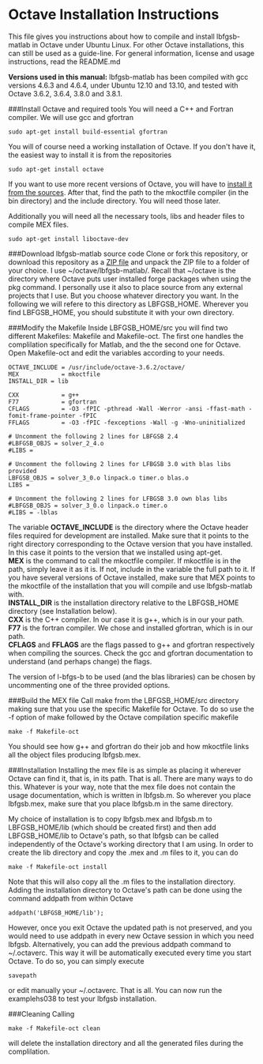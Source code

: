 # Octave Installation Instructions

This file gives you instructions about how to compile and install lbfgsb-matlab in Octave under Ubuntu Linux. For other Octave installations, this can still be used as a guide-line. For general information, license and usage instructions, read the README.md

**Versions used in this manual:**
lbfgsb-matlab has been compiled with gcc versions 4.6.3 and 4.6.4, under Ubuntu 12.10 and 13.10, and tested with Octave 3.6.2, 3.6.4, 3.8.0 and 3.8.1.


###Install Octave and required tools
You will need a C++ and Fortran compiler. We will use gcc and gfortran

    sudo apt-get install build-essential gfortran

You will of course need a working installation of Octave. If you don't have it, the easiest way to install it is from the repositories

    sudo apt-get install octave

If you want to use more recent versions of Octave, you will have to [install it from the sources](http://www.gnu.org/software/octave/doc/interpreter/Installation.html).
After that, find the path to the mkoctfile compiler (in the bin directory) and the include directory. You will need those later.

Additionally you will need all the necessary tools, libs and header files to compile MEX
files.

    sudo apt-get install liboctave-dev


###Download lbfgsb-matlab source code
Clone or fork this repository, or download this repository as a
[ZIP file](https://github.com/josombio/lbfgsb-matlab/archive/master.zip)
and unpack the ZIP file to a folder of your choice. I use ~/octave/lbfgsb-matlab/. Recall that ~/octave is the directory where Octave puts user installed forge packages when using the pkg command. I personally use it also to place source from any external projects that I use. But you choose whatever directory you want. In the following we will refere to this directory as LBFGSB_HOME. 
Wherever you find LBFGSB_HOME, you should substitute it with your own directory.

###Modify the Makefile
Inside LBFGSB_HOME/src you will find two different Makefiles: Makefile and Makefile-oct. The first one handles the complilation specifically for Matlab, and the the second one for Octave. Open Makefile-oct and edit the variables according to your needs.

    OCTAVE_INCLUDE = /usr/include/octave-3.6.2/octave/
    MEX            = mkoctfile
    INSTALL_DIR	= lib
    
    CXX            = g++
    F77            = gfortran
    CFLAGS         = -O3 -fPIC -pthread -Wall -Werror -ansi -ffast-math -fomit-frame-pointer -fPIC
    FFLAGS         = -O3 -fPIC -fexceptions -Wall -g -Wno-uninitialized 
    
    # Uncomment the following 2 lines for LBFGSB 2.4
    #LBFGSB_OBJS = solver_2_4.o
    #LIBS =

    # Uncomment the following 2 lines for LFBGSB 3.0 with blas libs provided
    LBFGSB_OBJS = solver_3_0.o linpack.o timer.o blas.o
    LIBS =

    # Uncomment the following 2 lines for LFBGSB 3.0 own blas libs
    #LBFGSB_OBJS = solver_3_0.o linpack.o timer.o
    #LIBS = -lblas

The variable **OCTAVE_INCLUDE** is the directory where the Octave header files required for development are installed. Make sure that it points to the right directory corresponding to the Octave version that you have installed. In this case it points to the version that we installed using apt-get.  
**MEX** is the command to call the mkoctfile compiler. If mkoctfile is in the path, simply leave it as it is. If not, include in the variable the full path to it. If you have several versions of Octave installed, make sure that MEX points to the mkoctfile of the installation that you will compile and use lbfgsb-matlab with.  
**INSTALL_DIR** is the installation directory relative to the LBFGSB_HOME directory (see Installation below).  
**CXX** is the C++ compiler. In our case it is g++, which is in our your path.  
**F77** is the fortran compiler. We chose and installed gfortran, which is in our path.  
**CFLAGS** and **FFLAGS** are the flags passed to g++ and gfortran respectively when compiling the sources. Check the gcc and gfortran documentation to understand (and perhaps change) the flags. 

The version of l-bfgs-b to be used (and the blas libraries) can be chosen by uncommenting one of the three provided options.

###Build the MEX file
Call make from the LBFGSB_HOME/src directory making sure that you use the specific Makefile for Octave. To do so use the -f option of make followed by the Octave compilation specific makefile

    make -f Makefile-oct

You should see how g++ and gfortran do their job and how mkoctfile links all the object files producing lbfgsb.mex.

###Installation
Installing the mex file is as simple as placing it wherever Octave can find it, that is, in its path. That is all. There are many ways to do this. Whatever is your way, note that the mex file does not contain the usage documentation, which is written in lbfgsb.m. So wherever you place lbfgsb.mex, make sure that you place lbfgsb.m in the same directory.

My choice of installation is to copy lbfgsb.mex and lbfgsb.m to LBFGSB_HOME/lib (which should be created first) and then add LBFGSB_HOME/lib to Octave's path, so that lbfgsb can be called independently of the Octave's working directory that I am using. In order to create the lib directory and copy the .mex and .m files to it, you can do

    make -f Makefile-oct install

Note that this will also copy all the .m files to the installation directory. Adding the installation directory to Octave's path can be done using the command addpath from within Octave

    addpath('LBFGSB_HOME/lib');

However, once you exit Octave the updated path is not preserved, and you would need to use addpath in every new Octave session in which you need lbfgsb. Alternatively, you can add the previous addpath command to ~/.octaverc. This way it will be automatically executed every time you start Octave. To do so, you can simply execute

    savepath

or edit manually your  ~/.octaverc. That is all. You can now run the examplehs038 to test your lbfgsb installation.

###Cleaning
Calling

    make -f Makefile-oct clean

will delete the installation directory and all the generated files during the complilation.



